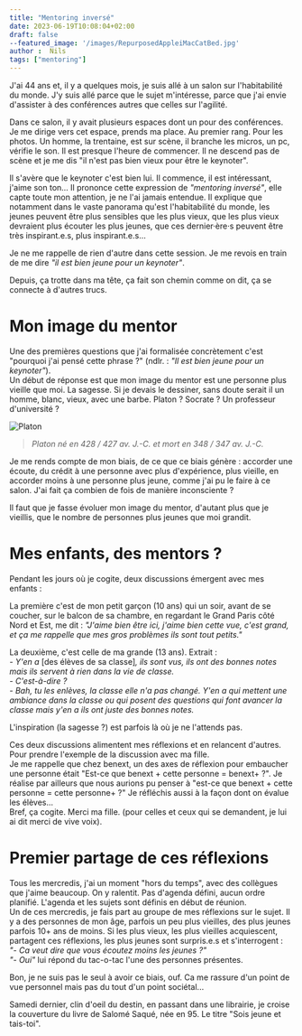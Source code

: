 ```yaml
---
title: "Mentoring inversé"
date: 2023-06-19T10:08:04+02:00
draft: false
--featured_image: '/images/RepurposedAppleiMacCatBed.jpg'
author :  Nils
tags: ["mentoring"]
---
```



J'ai 44 ans et, il y a quelques mois, je suis allé à un salon sur l'habitabilité du monde. J'y suis allé parce que le sujet m'intéresse, parce que j'ai envie d'assister à des conférences autres que celles sur l'agilité.

Dans ce salon, il y avait plusieurs espaces dont un pour des conférences. Je me dirige vers cet espace, prends ma place. Au premier rang. Pour les photos. Un homme, la trentaine, est sur scène, il branche les micros, un pc, vérifie le son. Il est presque l'heure de commencer. Il ne descend pas de scène et je me dis "il n'est pas bien vieux pour être le keynoter".

Il s'avère que le keynoter c'est bien lui. Il commence, il est intéressant, j'aime son ton... Il prononce cette expression de *"mentoring inversé"*, elle capte toute mon attention, je ne l'ai jamais entendue. Il explique que notamment dans le vaste panorama qu'est l'habitabilité du monde, les jeunes peuvent être plus sensibles que les plus vieux, que les plus vieux devraient plus écouter les plus jeunes, que ces dernier·ère·s peuvent être très inspirant.e.s, plus inspirant.e.s...

Je ne me rappelle de rien d'autre dans cette session. Je me revois en train de me dire *"il est bien jeune pour un keynoter"*.

Depuis, ça trotte dans ma tête, ça fait son chemin comme on dit, ça se connecte à d'autres trucs.

# Mon image du mentor
Une des premières questions que j'ai formalisée concrètement c'est "pourquoi j'ai pensé cette phrase ?" (ndlr. : *"Il est bien jeune pour un keynoter"*).  
Un début de réponse est que mon image du mentor est une personne plus vieille que moi. La sagesse. Si je devais le dessiner, sans doute serait il un homme, blanc, vieux, avec une barbe. Platon ? Socrate ? Un professeur d'université ?

![Platon](Platon.jpg "Platon")
> *Platon né en 428 / 427 av. J.-C. et mort en 348 / 347 av. J.-C.*

Je me rends compte de mon biais, de ce que ce biais génère : accorder une écoute, du crédit à une personne avec plus d'expérience, plus vieille, en accorder moins à une personne plus jeune, comme j'ai pu le faire à ce salon. J'ai fait ça combien de fois de manière inconsciente ?

Il faut que je fasse évoluer mon image du mentor, d'autant plus que je vieillis, que le nombre de personnes plus jeunes que moi grandit.

# Mes enfants, des mentors ?

Pendant les jours où je cogite, deux discussions émergent avec mes enfants :

La première c'est de mon petit garçon (10 ans) qui un soir, avant de se coucher, sur le balcon de sa chambre, en regardant le Grand Paris côté Nord et Est, me dit : *"J'aime bien être ici, j'aime bien cette vue, c'est grand, et ça me rappelle que mes gros problèmes ils sont tout petits."*

La deuxième, c'est celle de ma grande (13 ans). Extrait :  
*- Y'en a* [des élèves de sa classe]*, ils sont vus, ils ont des bonnes notes mais ils servent à rien dans la vie de classe.*  
*- C'est-à-dire ?*  
*- Bah, tu les enlèves, la classe elle n'a pas changé. Y'en a qui mettent une ambiance dans la classe ou qui posent des questions qui font avancer la classe mais y'en a ils ont juste des bonnes notes.*  

L'inspiration (la sagesse ?) est parfois là où je ne l'attends pas.

Ces deux discussions alimentent mes réflexions et en relancent d'autres. Pour prendre l'exemple de la discussion avec ma fille.  
Je me rappelle que chez benext, un des axes de réflexion pour embaucher une personne était "Est-ce que benext + cette personne = benext+ ?". Je réalise par ailleurs que nous aurions pu penser à "est-ce que benext + cette personne = cette personne+ ?" Je réfléchis aussi à la façon dont on évalue les élèves...  
Bref, ça cogite. Merci ma fille. (pour celles et ceux qui se demandent, je lui ai dit merci de vive voix).

# Premier partage de ces réflexions
Tous les mercredis, j'ai un moment "hors du temps", avec des collègues que j'aime beaucoup. On y ralentit. Pas d'agenda défini, aucun ordre planifié. L'agenda et les sujets sont définis en début de réunion.  
Un de ces mercredis, je fais part au groupe de mes réflexions sur le sujet. Il y a des personnes de mon âge, parfois un peu plus vieilles, des plus jeunes parfois 10+ ans de moins.
Si les plus vieux, les plus vieilles acquiescent, partagent ces réflexions, les plus jeunes sont surpris.e.s et s'interrogent :  
*"- Ca veut dire que vous écoutez moins les jeunes ?"*  
*"- Oui"* lui répond du tac-o-tac l'une des personnes présentes.  

Bon, je ne suis pas le seul à avoir ce biais, ouf. Ca me rassure d'un point de vue personnel mais pas du tout d'un point sociétal... 

Samedi dernier, clin d'oeil du destin, en passant dans une librairie, je croise la couverture du livre de Salomé Saqué, née en 95. Le titre "Sois jeune et tais-toi".

